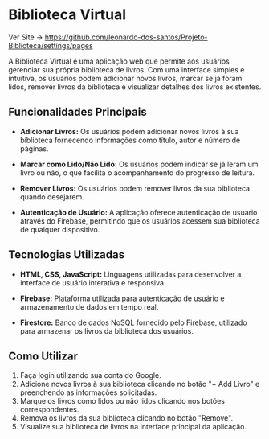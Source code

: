 # Biblioteca Virtual

Ver Site -> https://github.com/leonardo-dos-santos/Projeto-Biblioteca/settings/pages

A Biblioteca Virtual é uma aplicação web que permite aos usuários gerenciar sua própria biblioteca de livros. Com uma interface simples e intuitiva, os usuários podem adicionar novos livros, marcar se já foram lidos, remover livros da biblioteca e visualizar detalhes dos livros existentes.

## Funcionalidades Principais

- **Adicionar Livros:** Os usuários podem adicionar novos livros à sua biblioteca fornecendo informações como título, autor e número de páginas.
  
- **Marcar como Lido/Não Lido:** Os usuários podem indicar se já leram um livro ou não, o que facilita o acompanhamento do progresso de leitura.
  
- **Remover Livros:** Os usuários podem remover livros da sua biblioteca quando desejarem.
  
- **Autenticação de Usuário:** A aplicação oferece autenticação de usuário através do Firebase, permitindo que os usuários acessem sua biblioteca de qualquer dispositivo.

## Tecnologias Utilizadas

- **HTML, CSS, JavaScript:** Linguagens utilizadas para desenvolver a interface de usuário interativa e responsiva.
  
- **Firebase:** Plataforma utilizada para autenticação de usuário e armazenamento de dados em tempo real.
  
- **Firestore:** Banco de dados NoSQL fornecido pelo Firebase, utilizado para armazenar os livros da biblioteca dos usuários.

## Como Utilizar

1. Faça login utilizando sua conta do Google.
2. Adicione novos livros à sua biblioteca clicando no botão "+ Add Livro" e preenchendo as informações solicitadas.
3. Marque os livros como lidos ou não lidos clicando nos botões correspondentes.
4. Remova os livros da sua biblioteca clicando no botão "Remove".
5. Visualize sua biblioteca de livros na interface principal da aplicação.
